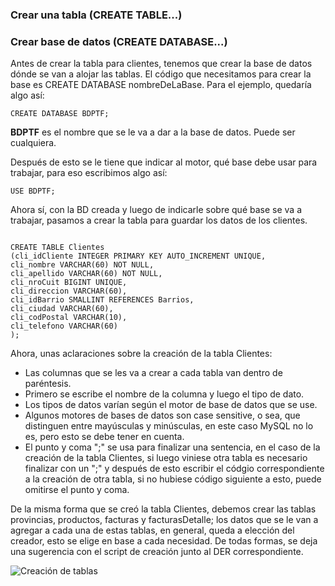 ### Crear una tabla (CREATE TABLE...)		

### Crear base de datos (CREATE DATABASE...)		

Antes de crear la tabla para clientes, tenemos que crear la base de datos dónde se van a alojar las tablas. El código que necesitamos    para crear la base es CREATE DATABASE nombreDeLaBase. Para el ejemplo, quedaría algo así:		

`CREATE DATABASE BDPTF;`

**BDPTF** es el nombre que se le va a dar a la base de datos. Puede ser cualquiera.
		
Después de esto se le tiene que indicar al motor, qué base debe usar para trabajar, para eso escribimos algo así:		

`USE BDPTF;`		

Ahora sí, con la BD creada y luego de indicarle sobre qué base se va a trabajar, pasamos a crear la tabla para guardar los datos de los  clientes. 

```

CREATE TABLE Clientes
(cli_idCliente INTEGER PRIMARY KEY AUTO_INCREMENT UNIQUE,
cli_nombre VARCHAR(60) NOT NULL,
cli_apellido VARCHAR(60) NOT NULL,
cli_nroCuit BIGINT UNIQUE,
cli_direccion VARCHAR(60),
cli_idBarrio SMALLINT REFERENCES Barrios,
cli_ciudad VARCHAR(60),
cli_codPostal VARCHAR(10),
cli_telefono VARCHAR(60)
);

```		

Ahora, unas aclaraciones sobre la creación de la tabla Clientes:	

- Las columnas que se les va a crear a cada tabla van dentro de paréntesis.		
- Primero se escribe el nombre de la columna y luego el tipo de dato.		
- Los tipos de datos varían según el motor de base de datos que se use.		
- Algunos motores de bases de datos son case sensitive, o sea, que distinguen entre mayúsculas y minúsculas, en este caso MySQL no lo     es, pero esto se debe tener en cuenta.		
- El punto y coma ";" se usa para finalizar una sentencia, en el caso de la creación de la tabla Clientes, si luego viniese otra tabla     es necesario finalizar con un ";" y después de esto escribir el códgio correspondiente a la creación de otra tabla, si no hubiese       código siguiente a esto, puede omitirse el punto y coma.		
		
De la misma forma que se creó la tabla Clientes, debemos crear las tablas provincias, productos, facturas y facturasDetalle; los datos que se le van a agregar a cada una de estas tablas, en general, queda a elección del creador, esto se elige en base a cada necesidad. De todas formas, se deja una sugerencia con el script de creación junto al DER correspondiente.	

![Creación de tablas](https://github.com/Eri02/intro-a-base-de-datos-relacional/blob/gh-pages/img/creacionTablas.png)
